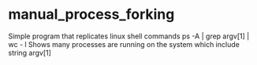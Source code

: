 # manual_process_forking

Simple program that replicates linux shell commands ps -A | grep argv[1] | wc - l
Shows many processes are running on the system which include string argv[1]
